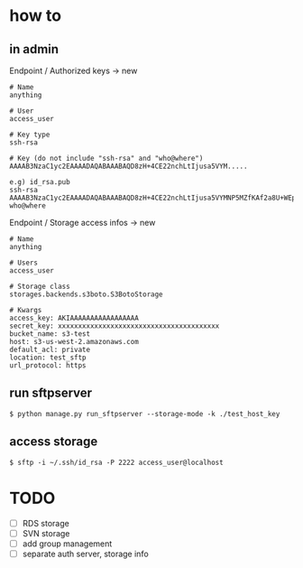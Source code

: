 
# how to

## in admin
Endpoint / Authorized keys -> new

    # Name
    anything

    # User
    access_user

    # Key type
    ssh-rsa

    # Key (do not include "ssh-rsa" and "who@where")
    AAAAB3NzaC1yc2EAAAADAQABAAABAQD8zH+4CE22nchLtIjusa5VYM.....

    e.g) id_rsa.pub
    ssh-rsa AAAAB3NzaC1yc2EAAAADAQABAAABAQD8zH+4CE22nchLtIjusa5VYMNP5MZfKAf2a8U+WEp8bw/jBoQJb9AFT3/XOUYk6SLsvGafqtmTLvdDt3Oxj/6BTvlLhyMKIKxjm6HfgaLRkrrbzCK35ZMhs1Lcbmh+gJiPSOv4/fABBkp2h6ubf/TGaTKrIYSEApSuFEce2vhPAbrzLFKt2Q6BxsxAERoSsdgN2EgMBXAYb1o7wd/gYli4aoPuJrknanLuTrJSi12I35VuNyPWfv/RMj0IDKNzkYboz0XqVdCpYiaUJNaRj/aU+87cXtTXh7/KN5EWfYcmuuK9TQIFhgPS7VIo8cP8e6vxj/i6JLMiTuIKqLh0exwx who@where




Endpoint / Storage access infos -> new

    # Name
    anything

    # Users
    access_user

    # Storage class
    storages.backends.s3boto.S3BotoStorage

    # Kwargs
    access_key: AKIAAAAAAAAAAAAAAAAA
    secret_key: xxxxxxxxxxxxxxxxxxxxxxxxxxxxxxxxxxxxxxxx
    bucket_name: s3-test
    host: s3-us-west-2.amazonaws.com
    default_acl: private
    location: test_sftp
    url_protocol: https


## run sftpserver
`$ python manage.py run_sftpserver --storage-mode -k ./test_host_key`

## access storage
`$ sftp -i ~/.ssh/id_rsa -P 2222 access_user@localhost`

# TODO
- [ ] RDS storage
- [ ] SVN storage
- [ ] add group management
- [ ] separate auth server, storage info
